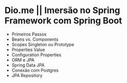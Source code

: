 # Dio.me || Imersão no Spring Framework com Spring Boot

- Primeiros Passos
- Beans vs. Components
- Scopes Singleton ou Prototype
- Properties Value
- Configuration Properties
- ORM e JPA
- Spring Data JPA
- Conexão com Postgres
- JPA Repository